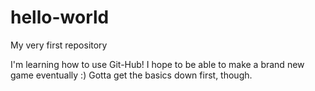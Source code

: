 # hello-world
My very first repository

I'm learning how to use Git-Hub! I hope to be able to make a brand new game eventually :)
Gotta get the basics down first, though.
